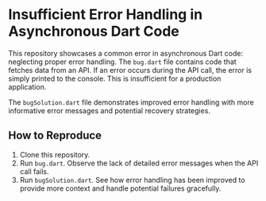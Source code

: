 # Insufficient Error Handling in Asynchronous Dart Code

This repository showcases a common error in asynchronous Dart code: neglecting proper error handling. The `bug.dart` file contains code that fetches data from an API.  If an error occurs during the API call, the error is simply printed to the console. This is insufficient for a production application.

The `bugSolution.dart` file demonstrates improved error handling with more informative error messages and potential recovery strategies.

## How to Reproduce
1. Clone this repository.
2. Run `bug.dart`. Observe the lack of detailed error messages when the API call fails.
3. Run `bugSolution.dart`. See how error handling has been improved to provide more context and handle potential failures gracefully.